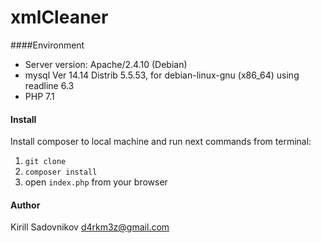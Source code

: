 # xmlCleaner

####Environment
* Server version: Apache/2.4.10 (Debian)
* mysql  Ver 14.14 Distrib 5.5.53, for debian-linux-gnu (x86_64) using readline 6.3
* PHP 7.1

#### Install
Install composer to local machine and run next commands from terminal:
1. `git clone`
3. `composer install`
4. open `index.php` from your browser

#### Author
Kirill Sadovnikov
d4rkm3z@gmail.com
